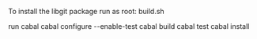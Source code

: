 To install the libgit package run as root:
    build.sh

run cabal
    cabal configure --enable-test
    cabal build
    cabal test
    cabal install
